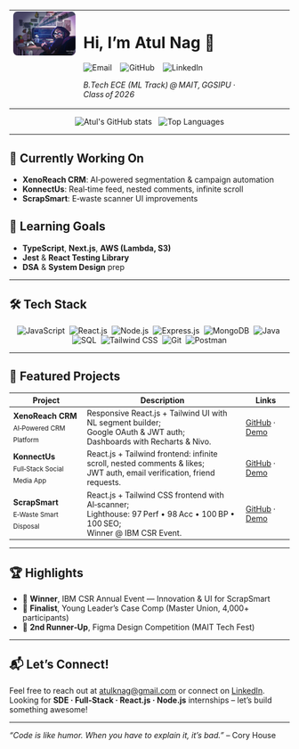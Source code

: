 <!-- README.md for Atul Nag – with fixed icons, stats, and layout -->

<table width="100%">
  <tr>
    <td width="25%" valign="top">
      <img src="./cover_image.jpg" alt="Atul coding setup" width="180px" style="border-radius:8px;" />
    </td>
    <td valign="top">
      <h1>Hi, I’m Atul Nag 👋</h1>
      <p>
        <a href="mailto:atulknag@gmail.com" style="text-decoration:none; color:inherit;">
          <img src="https://img.shields.io/badge/atulknag@gmail.com-c14438?style=flat&logo=Gmail&logoColor=white" alt="Email"/>
        </a>
        &nbsp;&nbsp;
        <a href="https://github.com/atul-10-01" style="text-decoration:none; color:inherit;">
          <img src="https://img.shields.io/badge/GitHub-000?style=flat&logo=github&logoColor=white" alt="GitHub"/>
        </a>
        &nbsp;&nbsp;
        <a href="https://linkedin.com/in/atul-nag-935233303/" style="text-decoration:none; color:inherit;">
          <img src="https://img.shields.io/badge/LinkedIn-0A66C2?style=flat&logo=linkedin&logoColor=white" alt="LinkedIn"/>
        </a>
      </p>
      <p><em>B.Tech ECE (ML Track) @ MAIT, GGSIPU · Class of 2026</em></p>
    </td>
  </tr>
</table>

<div align="center">
  <img src="https://github-readme-stats.vercel.app/api?username=atul-10-01&show_icons=true&hide_border=true&theme=dark&exclude_lang=C" 
       alt="Atul's GitHub stats" width="380"/>
  &nbsp;
  <img src="https://github-readme-stats.vercel.app/api/top-langs/?username=atul-10-01&layout=compact&hide_border=true&theme=dark&exclude_lang=C" 
       alt="Top Languages" width="260"/>
</div>

---

## 🌱 Currently Working On
- **XenoReach CRM**: AI‑powered segmentation & campaign automation  
- **KonnectUs**: Real‑time feed, nested comments, infinite scroll  
- **ScrapSmart**: E‑waste scanner UI improvements  

## 🎯 Learning Goals
- **TypeScript**, **Next.js**, **AWS (Lambda, S3)**  
- **Jest** & **React Testing Library**  
- **DSA** & **System Design** prep  

---

## 🛠 Tech Stack

<div align="center">
  <img src="https://cdn.jsdelivr.net/gh/devicons/devicon/icons/javascript/javascript-original.svg"   alt="JavaScript" height="40px" />&nbsp;
  <img src="https://cdn.jsdelivr.net/gh/devicons/devicon/icons/react/react-original.svg"               alt="React.js"    height="40px" />&nbsp;
  <img src="https://cdn.jsdelivr.net/gh/devicons/devicon/icons/nodejs/nodejs-original.svg"               alt="Node.js"     height="40px" />&nbsp;
  <img src="https://cdn.jsdelivr.net/gh/devicons/devicon/icons/express/express-original.svg"             alt="Express.js"  height="40px" />&nbsp;
  <img src="https://cdn.jsdelivr.net/gh/devicons/devicon/icons/mongodb/mongodb-original.svg"             alt="MongoDB"     height="40px" />&nbsp;
  <img src="https://cdn.jsdelivr.net/gh/devicons/devicon/icons/java/java-original.svg"                   alt="Java"        height="40px" />&nbsp;
  <img src="https://cdn.jsdelivr.net/gh/devicons/devicon/icons/sqlite/sqlite-original.svg"               alt="SQL"         height="40px" />&nbsp;
  <img src="https://cdn.jsdelivr.net/gh/devicons/devicon/icons/tailwindcss/tailwindcss-plain.svg"       alt="Tailwind CSS"height="40px" />&nbsp;
  <img src="https://cdn.jsdelivr.net/gh/devicons/devicon/icons/git/git-original.svg"                     alt="Git"         height="40px" />&nbsp;
  <img src="https://cdn.jsdelivr.net/gh/devicons/devicon/icons/postman/postman-original.svg"             alt="Postman"     height="40px" />
</div>

---

## 🚀 Featured Projects

| Project                                               | Description                                                                                                                    | Links                                                                                             |
| ----------------------------------------------------- | ------------------------------------------------------------------------------------------------------------------------------ | ------------------------------------------------------------------------------------------------- |
| **XenoReach CRM**<br><sub>AI‑Powered CRM Platform</sub> | Responsive React.js + Tailwind UI with NL segment builder;<br>Google OAuth & JWT auth;<br>Dashboards with Recharts & Nivo.   | [GitHub](https://github.com/atul-10-01/XenoReach-CRM) · [Demo](https://xeno-reach-crm.vercel.app) |
| **KonnectUs**<br><sub>Full‑Stack Social Media App</sub> | React.js + Tailwind frontend: infinite scroll, nested comments & likes;<br>JWT auth, email verification, friend requests.    | [GitHub](https://github.com/atul-10-01/KonnectUs) · [Demo](https://konnect-us-theta.vercel.app/)  |
| **ScrapSmart**<br><sub>E‑Waste Smart Disposal</sub>    | React.js + Tailwind CSS frontend with AI‑scanner;<br>Lighthouse: 97 Perf • 98 Acc • 100 BP • 100 SEO;<br>Winner @ IBM CSR Event. | [GitHub](https://github.com/atul-10-01/ScrapSmart) · [Demo](https://scrap-smart.vercel.app)        |

---

## 🏆 Highlights
- 🥇 **Winner**, IBM CSR Annual Event — Innovation & UI for ScrapSmart  
- 🏅 **Finalist**, Young Leader’s Case Comp (Master Union, 4,000+ participants)  
- 🎨 **2nd Runner‑Up**, Figma Design Competition (MAIT Tech Fest)  

---

## 📬 Let’s Connect!
Feel free to reach out at [atulknag@gmail.com](mailto:atulknag@gmail.com) or connect on [LinkedIn](https://linkedin.com/in/atul-nag-935233303/).  
Looking for **SDE · Full‑Stack · React.js · Node.js** internships – let’s build something awesome!  

---

_“Code is like humor. When you have to explain it, it’s bad.”_ – Cory House  
